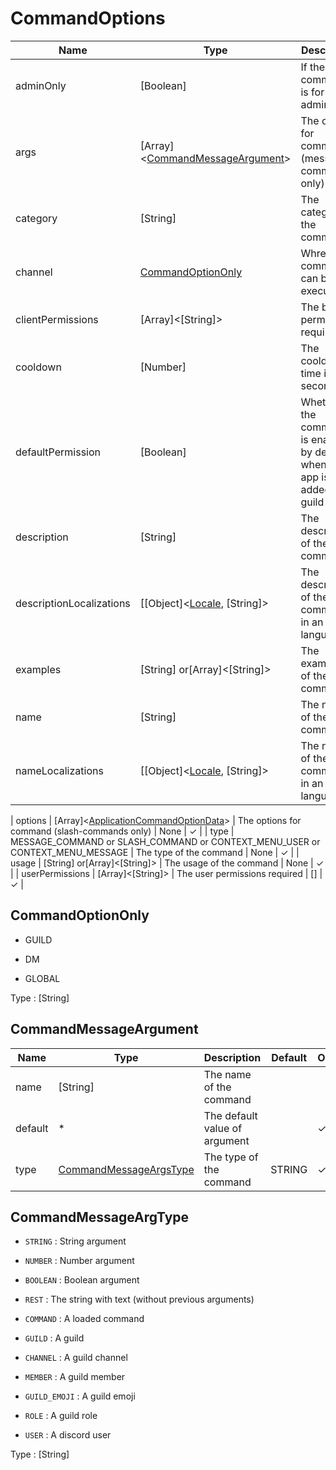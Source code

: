 # CommandOptions

| Name                     | Type                                                                                           | Description                                                                | Default | Optional |
| ------------------------ | ---------------------------------------------------------------------------------------------- | -------------------------------------------------------------------------- | ------- | -------- |
| adminOnly                | [Boolean]                                                                                      | If the command is for bot admins only                                      | 0       | ✓        |
| args                     | [Array]<[CommandMessageArgument](#commandmessageargument)>                                     | The options for command (message-commands only)                            | None    | ✓        |
| category                 | [String]                                                                                       | The category of the command                                                | None    | ✓        |
| channel                  | [CommandOptionOnly](#commandoptiononly)                                                        | Whre the command can be executed                                           | None    | ✓        |
| clientPermissions        | [Array]<[String]>                                                                              | The bot permissions required                                               | []      | ✓        |
| cooldown                 | [Number]                                                                                       | The cooldown time in seconde                                               | 0       | ✓        |
| defaultPermission        | [Boolean]                                                                                      | Whether the command is enabled by default when the app is added to a guild |         |          |
| description              | [String]                                                                                       | The description of the command                                             | None    | ✓        |
| descriptionLocalizations | [[Object]\<[Locale](https://discord.js.org/#/docs/discord.js/stable/typedef/Locale), [String]> | The description of the command in an other languages                       | None    | ✓        |
| examples                 | [String] or[Array]<[String]>                                                                   | The examples of the command                                                | None    | ✓        |
| name                     | [String]                                                                                       | The name of the command                                                    | None    |          |
| nameLocalizations        | [[Object]\<[Locale](https://discord.js.org/#/docs/discord.js/stable/typedef/Locale), [String]> | The name of the command in an other languages                              | None    | ✓        |

| options | [Array]<[ApplicationCommandOptionData](https://discord.js.org/#/docs/main/stable/typedef/ApplicationCommandOptionData)> | The options for command (slash-commands only) | None | ✓ |
| type | MESSAGE_COMMAND or SLASH_COMMAND or CONTEXT_MENU_USER or CONTEXT_MENU_MESSAGE | The type of the command | None | ✓ |
| usage | [String] or[Array]<[String]> | The usage of the command | None | ✓ |
| userPermissions | [Array]<[String]> | The user permissions required | [] | ✓ |

## CommandOptionOnly

- GUILD

- DM

- GLOBAL

Type : [String]

## CommandMessageArgument

| Name    | Type                                             | Description                   | Default | Optional |
| ------- | ------------------------------------------------ | ----------------------------- | ------- | -------- |
| name    | [String]                                         | The name of the command       |         |          |
| default | \*                                               | The default value of argument |         | ✓        |
| type    | [CommandMessageArgsType](#commandmessageargtype) | The type of the command       | STRING  | ✓        |

## CommandMessageArgType

- `STRING` : String argument

- `NUMBER` : Number argument

- `BOOLEAN` : Boolean argument

- `REST` : The string with text (without previous arguments)

- `COMMAND` : A loaded command

- `GUILD` : A guild

- `CHANNEL` : A guild channel

- `MEMBER` : A guild member

- `GUILD_EMOJI` : A guild emoji

- `ROLE` : A guild role

- `USER` : A discord user

Type : [String]
